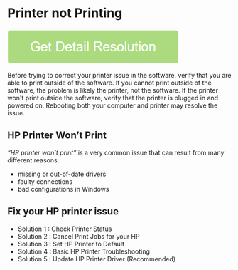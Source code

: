 # Printer not Printing

[![Printer not Printing](get-startted.png)](https://icncomputer.com/printer-not-printing/)

Before trying to correct your printer issue in the software, verify that you are able to print outside of the software. If you cannot print outside of the software, the problem is likely the printer, not the software. If the printer won't print outside the software, verify that the printer is plugged in and powered on. Rebooting both your computer and printer may resolve the issue.

## HP Printer Won’t Print

*“HP printer won’t print”* is a very common issue that can result from many different reasons.

* missing or out-of-date drivers
* faulty connections
* bad configurations in Windows

## Fix your HP printer issue

* Solution 1 : Check Printer Status
* Solution 2 : Cancel Print Jobs for your HP
* Solution 3 : Set HP Printer to Default
* Solution 4 : Basic HP Printer Troubleshooting
* Solution 5 : Update HP Printer Driver  (Recommended)
